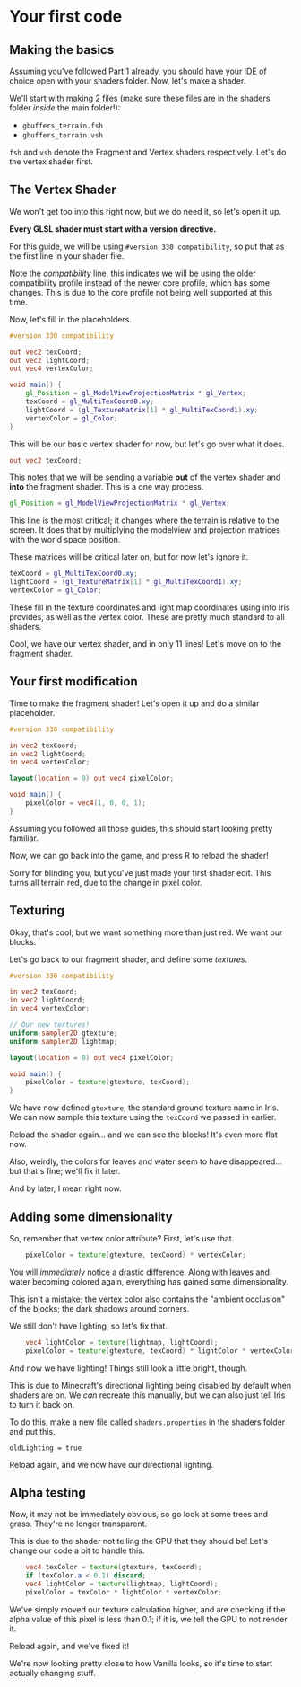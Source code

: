 # Your first code

## Making the basics

Assuming you've followed Part 1 already, you should have your IDE of choice open with your shaders folder. Now, let's make a shader.

We'll start with making 2 files (make sure these files are in the shaders folder *inside* the main folder!):
- `gbuffers_terrain.fsh`
- `gbuffers_terrain.vsh`

`fsh` and `vsh` denote the Fragment and Vertex shaders respectively. Let's do the vertex shader first.

## The Vertex Shader

We won't get too into this right now, but we do need it, so let's open it up.

**Every GLSL shader must start with a version directive.**

For this guide, we will be using `#version 330 compatibility`, so put that as the first line in your shader file.

Note the *compatibility* line, this indicates we will be using the older compatibility profile instead of the newer core profile, which has some changes. This is due to the core profile not being well supported at this time.

Now, let's fill in the placeholders.

```glsl
#version 330 compatibility

out vec2 texCoord;
out vec2 lightCoord;
out vec4 vertexColor;

void main() {
    gl_Position = gl_ModelViewProjectionMatrix * gl_Vertex;
    texCoord = gl_MultiTexCoord0.xy;
    lightCoord = (gl_TextureMatrix[1] * gl_MultiTexCoord1).xy;
    vertexColor = gl_Color;
}
```

This will be our basic vertex shader for now, but let's go over what it does.

```glsl
out vec2 texCoord;
```

This notes that we will be sending a variable **out** of the vertex shader and **into** the fragment shader. This is a one way process.

```glsl
gl_Position = gl_ModelViewProjectionMatrix * gl_Vertex;
```
This line is the most critical; it changes where the terrain is relative to the screen. It does that by multiplying the modelview and projection matrices with the world space position.

These matrices will be critical later on, but for now let's ignore it.

```glsl
texCoord = gl_MultiTexCoord0.xy;
lightCoord = (gl_TextureMatrix[1] * gl_MultiTexCoord1).xy;
vertexColor = gl_Color;
```

These fill in the texture coordinates and light map coordinates using info Iris provides, as well as the vertex color. These are pretty much standard to all shaders.

Cool, we have our vertex shader, and in only 11 lines! Let's move on to the fragment shader.

## Your first modification

Time to make the fragment shader! Let's open it up and do a similar placeholder.

```glsl
#version 330 compatibility

in vec2 texCoord;
in vec2 lightCoord;
in vec4 vertexColor;

layout(location = 0) out vec4 pixelColor;

void main() {
    pixelColor = vec4(1, 0, 0, 1);
}
```

Assuming you followed all those guides, this should start looking pretty familiar.

Now, we can go back into the game, and press R to reload the shader!

Sorry for blinding you, but you've just made your first shader edit. This turns all terrain red, due to the change in pixel color.

## Texturing

Okay, that's cool; but we want something more than just red. We want our blocks.

Let's go back to our fragment shader, and define some *textures*.

```glsl
#version 330 compatibility

in vec2 texCoord;
in vec2 lightCoord;
in vec4 vertexColor;

// Our new textures!
uniform sampler2D gtexture;
uniform sampler2D lightmap;

layout(location = 0) out vec4 pixelColor;

void main() {
    pixelColor = texture(gtexture, texCoord);
}
```

We have now defined `gtexture`, the standard ground texture name in Iris. We can now sample this texture using the `texCoord` we passed in earlier.

Reload the shader again... and we can see the blocks! It's even more flat now.

Also, weirdly, the colors for leaves and water seem to have disappeared... but that's fine; we'll fix it later.

And by later, I mean right now.

## Adding some dimensionality

So, remember that vertex color attribute? First, let's use that.

```glsl
    pixelColor = texture(gtexture, texCoord) * vertexColor;
```

You will *immediately* notice a drastic difference. Along with leaves and water becoming colored again, everything has gained some dimensionality.

This isn't a mistake; the vertex color also contains the "ambient occlusion" of the blocks; the dark shadows around corners.

We still don't have lighting, so let's fix that.

```glsl
    vec4 lightColor = texture(lightmap, lightCoord);
    pixelColor = texture(gtexture, texCoord) * lightColor * vertexColor;
```

And now we have lighting! Things still look a little bright, though.

This is due to Minecraft's directional lighting being disabled by default when shaders are on. We *can* recreate this manually, but we can also just tell Iris to turn it back on.

To do this, make a new file called `shaders.properties` in the shaders folder and put this.

```
oldLighting = true
```

Reload again, and we now have our directional lighting.

## Alpha testing

Now, it may not be immediately obvious, so go look at some trees and grass. They're no longer transparent.

This is due to the shader not telling the GPU that they should be! Let's change our code a bit to handle this.

```glsl
    vec4 texColor = texture(gtexture, texCoord);
    if (texColor.a < 0.1) discard;
    vec4 lightColor = texture(lightmap, lightCoord);
    pixelColor = texColor * lightColor * vertexColor;
```

We've simply moved our texture calculation higher, and are checking if the alpha value of this pixel is less than 0.1; if it is, we tell the GPU to not render it.

Reload again, and we've fixed it!

We're now looking pretty close to how Vanilla looks, so it's time to start actually changing stuff.
